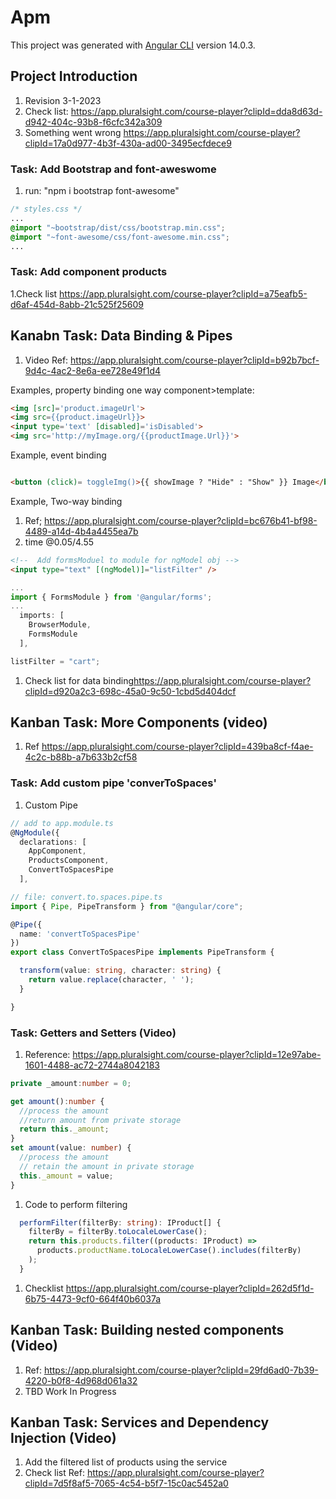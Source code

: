 # Apm

This project was generated with [Angular CLI](https://github.com/angular/angular-cli) version 14.0.3.

## Project Introduction

1. Revision 3-1-2023
2. Check list: <https://app.pluralsight.com/course-player?clipId=dda8d63d-d942-404c-93b8-f6cfc342a309>
3. Something went wrong <https://app.pluralsight.com/course-player?clipId=17a0d977-4b3f-430a-ad00-3495ecfdece9>

### Task: Add Bootstrap and font-aweswome

1. run: "npm i bootstrap font-awesome"

```css
/* styles.css */
...
@import "~bootstrap/dist/css/bootstrap.min.css";
@import "~font-awesome/css/font-awesome.min.css";
...
```

### Task: Add component products

1.Check list <https://app.pluralsight.com/course-player?clipId=a75eafb5-d6af-454d-8abb-21c525f25609>

## Kanabn Task: Data Binding & Pipes

1. Video Ref:    <https://app.pluralsight.com/course-player?clipId=b92b7bcf-9d4c-4ac2-8e6a-ee728e49f1d4>

Examples, property binding one way component>template:

```html
<img [src]='product.imageUrl'>
<img src={{product.imageUrl}}>
<input type='text' [disabled]='isDisabled'>
<img src='http://myImage.org/{{productImage.Url}}'>
```

Example, event binding

```html

<button (click)= toggleImg()>{{ showImage ? "Hide" : "Show" }} Image</button>
```

Example, Two-way binding

1. Ref; <https://app.pluralsight.com/course-player?clipId=bc676b41-bf98-4489-a14d-4b4a4455ea7b>
2. time @0.05/4.55

```html
<!--  Add formsModuel to module for ngModel obj -->
<input type="text" [(ngModel)]="listFilter" />
```

```typescript
...
import { FormsModule } from '@angular/forms';
...
  imports: [
    BrowserModule,
    FormsModule
  ],
```

```typescript
listFilter = "cart";
```

1. Check list for data binding<https://app.pluralsight.com/course-player?clipId=d920a2c3-698c-45a0-9c50-1cbd5d404dcf>

## Kanban Task: More Components (video)

1. Ref <https://app.pluralsight.com/course-player?clipId=439ba8cf-f4ae-4c2c-b88b-a7b633b2cf58>

### Task: Add custom pipe 'converToSpaces'

1. Custom Pipe

```typescript
// add to app.module.ts
@NgModule({
  declarations: [
    AppComponent,
    ProductsComponent,
    ConvertToSpacesPipe
  ],

// file: convert.to.spaces.pipe.ts
import { Pipe, PipeTransform } from "@angular/core";

@Pipe({
  name: 'convertToSpacesPipe'
})
export class ConvertToSpacesPipe implements PipeTransform {

  transform(value: string, character: string) {
    return value.replace(character, ' ');
  }

}
```

### Task: Getters and Setters (Video)

1. Reference: <https://app.pluralsight.com/course-player?clipId=12e97abe-1601-4488-ac72-2744a8042183>

```typescript
private _amount:number = 0;

get amount():number {
  //process the amount
  //return amount from private storage
  return this._amount;
}
set amount(value: number) {
  //process the amount
  // retain the amount in private storage
  this._amount = value;
}
```

1. Code to perform filtering

```typescript
  performFilter(filterBy: string): IProduct[] {
    filterBy = filterBy.toLocaleLowerCase();
    return this.products.filter((products: IProduct) =>
      products.productName.toLocaleLowerCase().includes(filterBy)
    );
  }
```

1. Checklist <https://app.pluralsight.com/course-player?clipId=262d5f1d-6b75-4473-9cf0-664f40b6037a>

## Kanban Task: Building nested components (Video)

1. Ref: <https://app.pluralsight.com/course-player?clipId=29fd6ad0-7b39-4220-b0f8-4d968d061a32>
2. TBD Work In Progress

## Kanban Task: Services and Dependency Injection (Video)

1. Add the filtered list of products using the service
2. Check list Ref: <https://app.pluralsight.com/course-player?clipId=7d5f8af5-7065-4c54-b5f7-15c0ac5452a0>
